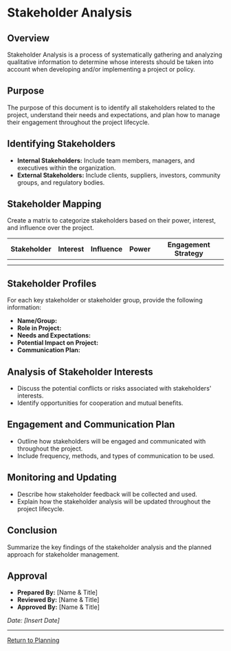 # Stakeholder Analysis

## Overview

Stakeholder Analysis is a process of systematically gathering and analyzing qualitative information to determine whose interests should be taken into account when developing and/or implementing a project or policy.

## Purpose

The purpose of this document is to identify all stakeholders related to the project, understand their needs and expectations, and plan how to manage their engagement throughout the project lifecycle.

## Identifying Stakeholders

- **Internal Stakeholders:** Include team members, managers, and executives within the organization.
- **External Stakeholders:** Include clients, suppliers, investors, community groups, and regulatory bodies.

## Stakeholder Mapping

Create a matrix to categorize stakeholders based on their power, interest, and influence over the project.

| Stakeholder | Interest | Influence | Power | Engagement Strategy |
|-------------|----------|-----------|-------|---------------------|
|             |          |           |       |                     |
|             |          |           |       |                     |

## Stakeholder Profiles

For each key stakeholder or stakeholder group, provide the following information:

- **Name/Group:**
- **Role in Project:**
- **Needs and Expectations:**
- **Potential Impact on Project:**
- **Communication Plan:**

## Analysis of Stakeholder Interests

- Discuss the potential conflicts or risks associated with stakeholders' interests.
- Identify opportunities for cooperation and mutual benefits.

## Engagement and Communication Plan

- Outline how stakeholders will be engaged and communicated with throughout the project.
- Include frequency, methods, and types of communication to be used.

## Monitoring and Updating

- Describe how stakeholder feedback will be collected and used.
- Explain how the stakeholder analysis will be updated throughout the project lifecycle.

## Conclusion

Summarize the key findings of the stakeholder analysis and the planned approach for stakeholder management.

## Approval

- **Prepared By:** [Name & Title]
- **Reviewed By:** [Name & Title]
- **Approved By:** [Name & Title]

_Date: [Insert Date]_

---

[Return to Planning](PLANNING.md)